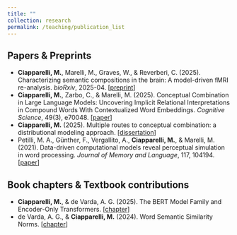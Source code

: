 ```yaml
---
title: ""
collection: research
permalink: /teaching/publication_list
---
```



## Papers & Preprints
*  **Ciapparelli, M.**, Marelli, M., Graves, W., & Reverberi, C. (2025). Characterizing semantic compositions in the brain: A model-driven fMRI re-analysis. *bioRxiv*, 2025-04.
[[preprint](https://doi.org/10.1101/2025.04.25.650708)]
*  **Ciapparelli, M.**, Zarbo, C., & Marelli, M. (2025). Conceptual Combination in Large Language Models: Uncovering Implicit Relational Interpretations in Compound Words With Contextualized Word Embeddings. *Cognitive Science*, 49(3), e70048.
[[paper](https://doi.org/10.1111/cogs.70048)]
*  **Ciapparelli, M.** (2025). Multiple routes to conceptual combination: a distributional modeling approach.
[[dissertation](https://boa.unimib.it/handle/10281/540841)]
*  Petilli, M. A., Günther, F., Vergallito, A., **Ciapparelli, M.**, & Marelli, M. (2021). Data-driven computational models reveal perceptual simulation in word processing. *Journal of Memory and Language*, 117, 104194.
[[paper](https://doi.org/10.1016/j.jml.2020.104194)]

## Book chapters & Textbook contributions
*  **Ciapparelli, M.**, & de Varda, A. G. (2025). The BERT Model Family and Encoder-Only Transformers.
[[chapter](https://doi.org/10.1016/B978-0-323-95504-1.00507-X)]
*  de Varda, A. G., & **Ciapparelli, M.** (2024). Word Semantic Similarity Norms.
[[chapter](https://doi.org/10.1016/B978-0-323-95504-1.00176-9)]


